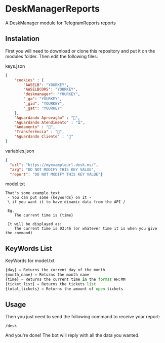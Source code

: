 
# DeskManagerReports
A DeskManager module for TelegramReports reports

## Instalation
First you will need to download or clone this repository and put it on the modules folder.
Then edit the following files:

keys.json
```json
{
	"cookies" : {
		"AWSELB": "YOURKEY",
	    "AWSELBCORS": "YOURKEY",
	    "deskmanager": "YOURKEY",
	    "_ga": "YOURKEY",
	    "_gid": "YOURKEY",
	    "_gat": "YOURKEY"
	},
	"Aguardando Aprovação" : "📝",
	"Aguardando Atendimento" : "⏳",
	"Andamento" : "🚶",
	"Transferência" : "🔄",
	"Aguardando Cliente" : "📆"
}
```
variables.json
```json
{
  "url": "https://myexampleurl.desk.ms/",
  "arg": "DO NOT MODIFY THIS KEY VALUE",
  "report": "DO NOT MODIFY THIS KEY VALUE"}
```
model.txt
```text
That's some example text
 - You can put some {keywords} on it -
 \ if you want it to have dinamic data from the API /

 Eg.
    The current time is {time}

 It will be displayed as:
    The current time is 03:46 (or whatever time it is when you give the command)
```
## KeyWords List
KeyWords for model.txt
```python
{day} = Returns the current day of the month
{month_name} = Returns the month name
{time} = Returns the current time in the format HH:MM
{ticket_list} = Returns the tickets list
{total_tickets} = Returns the amount of open tickets
```
## Usage
Then you just need to send the following command to receive your report:
```
/desk
```
And you're done! The bot will reply with all the data you wanted.
